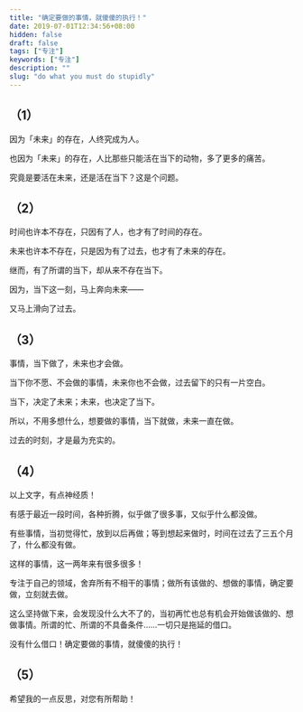 ```yaml
---
title: "确定要做的事情，就傻傻的执行！"
date: 2019-07-01T12:34:56+08:00
hidden: false
draft: false
tags: ["专注"]
keywords: ["专注"]
description: ""
slug: "do what you must do stupidly"
---
```


## （1）

因为「未来」的存在，人终究成为人。

也因为「未来」的存在，人比那些只能活在当下的动物，多了更多的痛苦。

究竟是要活在未来，还是活在当下？这是个问题。

<!--more-->

## （2）

时间也许本不存在，只因有了人，也才有了时间的存在。

未来也许本不存在，只是因为有了过去，也才有了未来的存在。

继而，有了所谓的当下，却从来不存在当下。

因为，当下这一刻，马上奔向未来——

又马上滑向了过去。

## （3）

事情，当下做了，未来也才会做。

当下你不愿、不会做的事情，未来你也不会做，过去留下的只有一片空白。

当下，决定了未来；未来，也决定了当下。

所以，不用多想什么，想要做的事情，当下就做，未来一直在做。

过去的时刻，才是最为充实的。

## （4）

以上文字，有点神经质！

有感于最近一段时间，各种折腾，似乎做了很多事，又似乎什么都没做。

有些事情，当初觉得忙，放到以后再做；等到想起来做时，时间在过去了三五个月了，什么都没有做。

这样的事情，这一两年来有很多很多！

专注于自己的领域，舍弃所有不相干的事情；做所有该做的、想做的事情，确定要做，立刻就去做。

这么坚持做下来，会发现没什么大不了的，当初再忙也总有机会开始做该做的、想做事情。所谓的忙、所谓的不具备条件……一切只是拖延的借口。

没有什么借口！确定要做的事情，就傻傻的执行！

## （5）

希望我的一点反思，对您有所帮助！